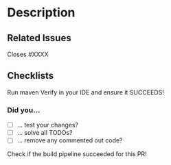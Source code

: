 # Description
<!-- Your description here. -->

## Related Issues
<!-- Issue number if existing. -->
Closes #XXXX

## Checklists
Run maven Verify in your IDE and ensure it SUCCEEDS!

### Did you...
<!-- Check these things before posting the pull request: -->
- [ ]  ... test your changes?
- [ ]  ... solve all TODOs?
- [ ]  ... remove any commented out code?

Check if the build pipeline succeeded for this PR!
